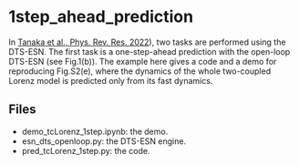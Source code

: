 # 1step_ahead_prediction
In [Tanaka et al., Phys. Rev. Res. 2022](https://journals.aps.org/prresearch/abstract/10.1103/PhysRevResearch.4.L032014)), two tasks are performed using the DTS-ESN. The first task is a one-step-ahead prediction with the open-loop DTS-ESN (see Fig.1(b)). The example here gives a code and a demo for reproducing Fig.S2(e), where the dynamics of the whole two-coupled Lorenz model is predicted only from its fast dynamics.

  ## Files
  * demo_tcLorenz_1step.ipynb: the demo.
  * esn_dts_openloop.py: the DTS-ESN engine. 
  * pred_tcLorenz_1step.py: the code.
